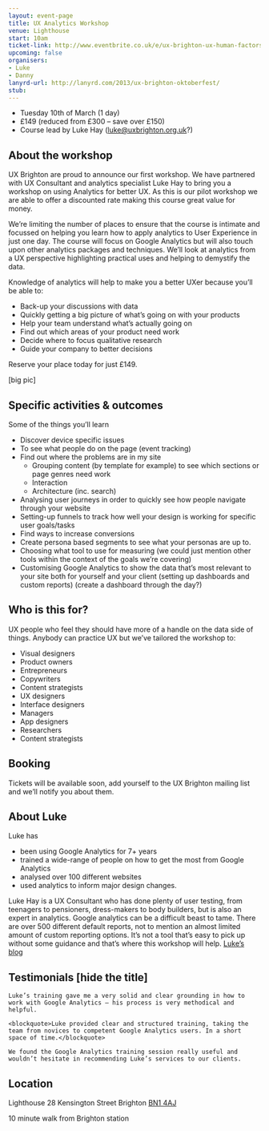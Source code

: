 ```yaml
---
layout: event-page  
title: UX Analytics Workshop
venue: Lighthouse
start: 10am
ticket-link: http://www.eventbrite.co.uk/e/ux-brighton-ux-human-factors-and-ergonomics-tickets-13077411891
upcoming: false
organisers:
- Luke
- Danny
lanyrd-url: http://lanyrd.com/2013/ux-brighton-oktoberfest/
stub:
---
```


- Tuesday 10th of March (1 day)
- £149 (reduced from £300 – save over £150)
- Course lead by Luke Hay (luke@uxbrighton.org.uk?)

## About the workshop

UX Brighton are proud to announce our first workshop. We have partnered with UX Consultant and analytics specialist Luke Hay to bring you a workshop on using Analytics for better UX. As this is our pilot workshop we are able to offer a discounted rate making this course great value for money.  

We’re limiting the number of places to ensure that the course is intimate and focussed on helping you learn how to apply analytics to User Experience in just one day. The course will focus on Google Analytics but will also touch upon other analytics packages and techniques. We’ll look at analytics from a UX perspective highlighting practical uses and helping to demystify the data.

Knowledge of analytics will help to make you a better UXer because you’ll be able to:

- Back-up your discussions with data
- Quickly getting a big picture of what’s going on with your products
- Help your team understand what’s actually going on
- Find out which areas of your product need work
- Decide where to focus qualitative research
- Guide your company to better decisions

Reserve your place today for just £149.

[big pic]

## Specific activities & outcomes

Some of the things you’ll learn

- Discover device specific issues
- To see what people do on the page (event tracking)
- Find out where the problems are in my site
	- Grouping content (by template for example) to see which sections or page genres need work
	- Interaction
	- Architecture (inc. search)
- Analysing user journeys in order to quickly see how people navigate through your website
- Setting-up funnels to track how well your design is working for specific user goals/tasks
- Find ways to increase conversions 
- Create persona based segments to see what your personas are up to.
- Choosing what tool to use for measuring (we could just mention other tools within
the context of the goals we’re covering)
- Customising Google Analytics to show the data that’s most relevant to your site both for yourself and your client (setting up dashboards and custom reports) (create a dashboard through the day?)

## Who is this for?

UX people who feel they should have more of a handle on the data side of things. Anybody can practice UX but we’ve tailored the workshop  to:

- Visual designers
- Product owners
- Entrepreneurs
- Copywriters
- Content strategists
- UX designers
- Interface designers
- Managers
- App designers
- Researchers
- Content strategists

## Booking

Tickets will be available soon, add yourself to the UX Brighton mailing list and we’ll notify you about them.

## About Luke

Luke has

- been using Google Analytics for 7+ years 
- trained a wide-range of people on how to get the most from Google Analytics
- analysed over 100 different websites
- used analytics to inform major design changes. 

Luke Hay is a UX Consultant who has done plenty of user testing, from teenagers to pensioners, dress-makers to body builders, but is also an expert in analytics. Google analytics can be a difficult beast to tame. There are over 500 different default reports, not to mention an almost limited amount of custom reporting options. It’s not a tool that’s easy to pick up without some guidance and that’s where this workshop will help.
[Luke’s blog](http://www.lukehay.co.uk/blog/ "")

## Testimonials [hide the title]

    Luke’s training gave me a very solid and clear grounding in how to work with Google Analytics – his process is very methodical and helpful.

<!--—![portrait of Ellen de Vries](/portraits/Ellen-de-Vries.jpg "")Ellen de Vries, The Copyhouse-->

    <blockquote>Luke provided clear and structured training, taking the team from novices to competent Google Analytics users. In a short space of time.</blockquote>

<!--—<img src="/portraits/Ellen-de-Vries.jpg" style="width: 64px; height: 64px;">![Portrait of Laura Bevans](/portraits/Laura-Bevans.jpg "")Laura Bevans, Wired Sussex-->

    We found the Google Analytics training session really useful and wouldn’t hesitate in recommending Luke’s services to our clients.

<!--—<img src="/portraits/Ellen-de-Vries.jpg" style="width: 64px; height: 64px;">![Portrait of Stuart Bellis](/portraits/Stuart-Bellis.jpg "")Stuart Bellis, Code 7-->

## Location

Lighthouse
28 Kensington Street
Brighton
[BN1 4AJ](https://www.google.com/maps/place/Lighthouse+Arts/@50.826238,-0.138209,13z/data=!4m2!3m1!1s0x0:0x1316760b33779607?hl=en "")

10 minute walk from Brighton station



